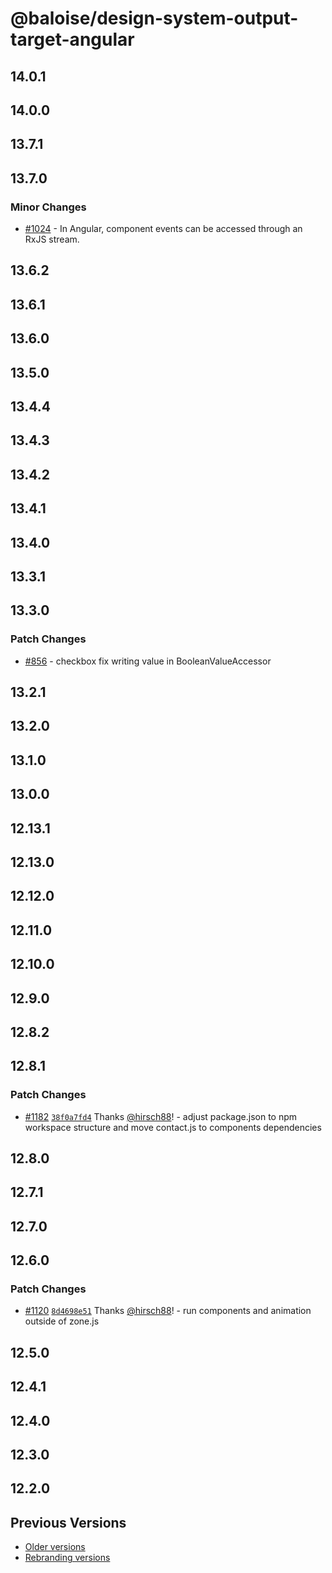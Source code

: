 # @baloise/design-system-output-target-angular

## 14.0.1

## 14.0.0

## 13.7.1

## 13.7.0

### Minor Changes

- [#1024](https://github.com/baloise/design-system/pull/1024) - In Angular, component events can be accessed through an RxJS stream.

## 13.6.2

## 13.6.1

## 13.6.0

## 13.5.0

## 13.4.4

## 13.4.3

## 13.4.2

## 13.4.1

## 13.4.0

## 13.3.1

## 13.3.0

### Patch Changes

- [#856](https://github.com/baloise/design-system/pull/856) - checkbox fix writing value in BooleanValueAccessor

## 13.2.1

## 13.2.0

## 13.1.0

## 13.0.0

## 12.13.1

## 12.13.0

## 12.12.0

## 12.11.0

## 12.10.0

## 12.9.0

## 12.8.2

## 12.8.1

### Patch Changes

- [#1182](https://github.com/baloise/design-system/pull/1182) [`38f0a7fd4`](https://github.com/baloise/design-system/commit/38f0a7fd492927a49e811e1b0461ed39ebe057d4) Thanks [@hirsch88](https://github.com/hirsch88)! - adjust package.json to npm workspace structure and move contact.js to components dependencies

## 12.8.0

## 12.7.1

## 12.7.0

## 12.6.0

### Patch Changes

- [#1120](https://github.com/baloise/design-system/pull/1120) [`8d4698e51`](https://github.com/baloise/design-system/commit/8d4698e5103c6344efe687252cee26a40c550daf) Thanks [@hirsch88](https://github.com/hirsch88)! - run components and animation outside of zone.js

## 12.5.0

## 12.4.1

## 12.4.0

## 12.3.0

## 12.2.0

## Previous Versions

- [Older versions](https://github.com/baloise/design-system/blob/main/CHANGELOG_v12.md)
- [Rebranding versions](https://github.com/baloise/design-system/blob/main/CHANGELOG_NEXT.md)
